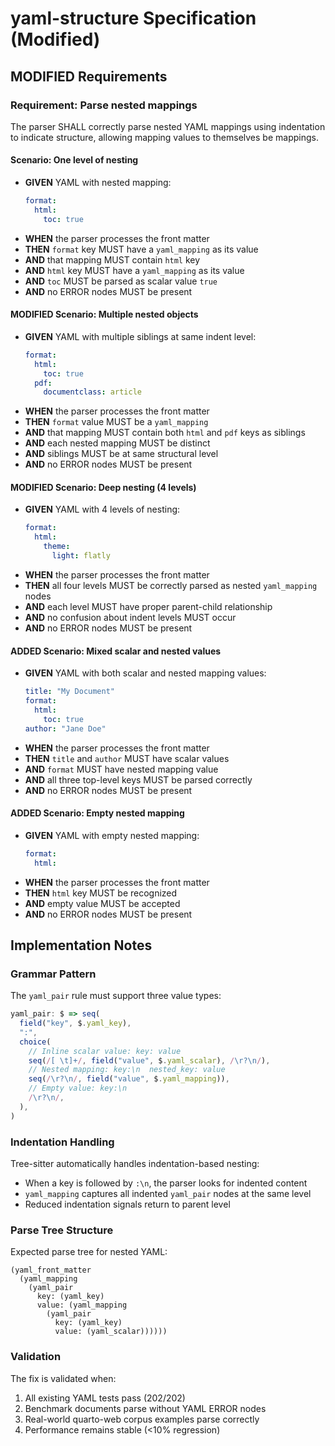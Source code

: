 # yaml-structure Specification (Modified)

## MODIFIED Requirements

### Requirement: Parse nested mappings

The parser SHALL correctly parse nested YAML mappings using indentation to indicate structure, allowing mapping values to themselves be mappings.

#### Scenario: One level of nesting

- **GIVEN** YAML with nested mapping:
  ```yaml
  format:
    html:
      toc: true
  ```
- **WHEN** the parser processes the front matter
- **THEN** `format` key MUST have a `yaml_mapping` as its value
- **AND** that mapping MUST contain `html` key
- **AND** `html` key MUST have a `yaml_mapping` as its value
- **AND** `toc` MUST be parsed as scalar value `true`
- **AND** no ERROR nodes MUST be present

#### MODIFIED Scenario: Multiple nested objects

- **GIVEN** YAML with multiple siblings at same indent level:
  ```yaml
  format:
    html:
      toc: true
    pdf:
      documentclass: article
  ```
- **WHEN** the parser processes the front matter
- **THEN** `format` value MUST be a `yaml_mapping`
- **AND** that mapping MUST contain both `html` and `pdf` keys as siblings
- **AND** each nested mapping MUST be distinct
- **AND** siblings MUST be at same structural level
- **AND** no ERROR nodes MUST be present

#### MODIFIED Scenario: Deep nesting (4 levels)

- **GIVEN** YAML with 4 levels of nesting:
  ```yaml
  format:
    html:
      theme:
        light: flatly
  ```
- **WHEN** the parser processes the front matter
- **THEN** all four levels MUST be correctly parsed as nested `yaml_mapping` nodes
- **AND** each level MUST have proper parent-child relationship
- **AND** no confusion about indent levels MUST occur
- **AND** no ERROR nodes MUST be present

#### ADDED Scenario: Mixed scalar and nested values

- **GIVEN** YAML with both scalar and nested mapping values:
  ```yaml
  title: "My Document"
  format:
    html:
      toc: true
  author: "Jane Doe"
  ```
- **WHEN** the parser processes the front matter
- **THEN** `title` and `author` MUST have scalar values
- **AND** `format` MUST have nested mapping value
- **AND** all three top-level keys MUST be parsed correctly
- **AND** no ERROR nodes MUST be present

#### ADDED Scenario: Empty nested mapping

- **GIVEN** YAML with empty nested mapping:
  ```yaml
  format:
    html:
  ```
- **WHEN** the parser processes the front matter
- **THEN** `html` key MUST be recognized
- **AND** empty value MUST be accepted
- **AND** no ERROR nodes MUST be present

## Implementation Notes

### Grammar Pattern

The `yaml_pair` rule must support three value types:

```javascript
yaml_pair: $ => seq(
  field("key", $.yaml_key),
  ":",
  choice(
    // Inline scalar value: key: value
    seq(/[ \t]+/, field("value", $.yaml_scalar), /\r?\n/),
    // Nested mapping: key:\n  nested_key: value
    seq(/\r?\n/, field("value", $.yaml_mapping)),
    // Empty value: key:\n
    /\r?\n/,
  ),
)
```

### Indentation Handling

Tree-sitter automatically handles indentation-based nesting:
- When a key is followed by `:\n`, the parser looks for indented content
- `yaml_mapping` captures all indented `yaml_pair` nodes at the same level
- Reduced indentation signals return to parent level

### Parse Tree Structure

Expected parse tree for nested YAML:

```
(yaml_front_matter
  (yaml_mapping
    (yaml_pair
      key: (yaml_key)
      value: (yaml_mapping
        (yaml_pair
          key: (yaml_key)
          value: (yaml_scalar))))))
```

### Validation

The fix is validated when:
1. All existing YAML tests pass (202/202)
2. Benchmark documents parse without YAML ERROR nodes
3. Real-world quarto-web corpus examples parse correctly
4. Performance remains stable (<10% regression)
